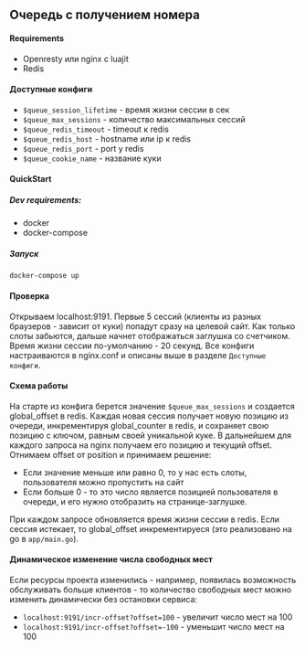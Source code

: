 ## Очередь с получением номера

#### Requirements
 - Openresty или nginx с luajit
 - Redis 

#### Доступные конфиги
 - `$queue_session_lifetime` - время жизни сессии в сек
 - `$queue_max_sessions` - количество максимальных сессий
 - `$queue_redis_timeout` - timeout к redis
 - `$queue_redis_host` - hostname или ip к redis
 - `$queue_redis_port` - port у redis
 - `$queue_cookie_name` - название куки 

#### QuickStart
##### Dev requirements:
- docker
- docker-compose

##### Запуск
`docker-compose up`

#### Проверка

Открываем localhost:9191.
Первые 5 сессий (клиенты из разных браузеров - зависит от куки) попадут сразу на целевой сайт.
Как только слоты забьются, дальше начнет отображаться заглушка со счетчиком.
Время жизни сессии по-умолчанию - 20 секунд. Все конфиги настраиваются в nginx.conf и описаны выше в разделе `Доступные конфиги`.

#### Схема работы

На старте из конфига берется значение `$queue_max_sessions` и создается global_offset в redis.
Каждая новая сессия получает новую позицию из очереди, инкрементируя global_counter в redis, и сохраняет свою позицию с ключом, равным своей уникальной куке.
В дальнейшем для каждого запроса на nginx получаем его позицию и текущий offset.
Отнимаем offset от position и принимаем решение:
* Если значение меньше или равно 0, то у нас есть слоты, пользователя можно пропустить на сайт
* Если больше 0 - то это число является позицией пользователя в очереди, и его нужно отобразить на странице-заглушке.

При каждом запросе обновляется время жизни сессии в redis. Если сессия истекает, то global_offset инкрементируеся (это реализовано на go в `app/main.go`).
 
#### Динамическое изменение числа свободных мест

Если ресурсы проекта изменились - например, появилась возможность обслуживать больше клиентов - то количество свободных мест можно изменить динамически без остановки сервиса:

* `localhost:9191/incr-offset?offset=100` - увеличит число мест на 100
* `localhost:9191/incr-offset?offset=-100` - уменьшит число мест на 100
